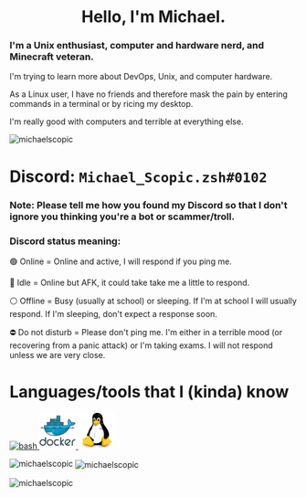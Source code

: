 <h1 align="center">Hello, I'm Michael. </h3>

### I'm a Unix enthusiast, computer and hardware nerd, and Minecraft veteran.
 I'm trying to learn more about DevOps, Unix, and computer hardware.

 As a Linux user, I have no friends and therefore mask the pain by entering commands in a terminal or by ricing my desktop.

 I'm really good with computers and terrible at everything else.

<p align="left"> <img src="https://komarev.com/ghpvc/?username=michaelscopic&label=Profile%20views&color=b16286&style=flat-square" alt="michaelscopic" /> </p>

# Discord: `Michael_Scopic.zsh#0102`
### **Note: Please tell me how you found my Discord so that I don't ignore you thinking you're a bot or scammer/troll.**
  
### Discord status meaning:
  
🟢 Online = Online and active, I will respond if you ping me.
  
🌙 Idle = Online but AFK, it could take take me a little to respond.
  
⚪ Offline = Busy (usually at school) or sleeping. If I'm at school I will usually respond. If I'm sleeping, don't expect a response soon.
  
⛔ Do not disturb = Please don't ping me. I'm either in a terrible mood (or recovering from a panic attack) or I'm taking exams. I will not respond unless we are very close.

# Languages/tools that I (kinda) know
<p align="left"> <a href="https://www.gnu.org/software/bash/" target="_blank" rel="noreferrer"> <img src="https://www.vectorlogo.zone/logos/gnu_bash/gnu_bash-icon.svg" alt="bash" width="64" height="64"/> </a> <a href="https://www.docker.com/" target="_blank" rel="noreferrer"> <img src="https://raw.githubusercontent.com/devicons/devicon/master/icons/docker/docker-original-wordmark.svg" alt="docker" width="64" height="64"/> </a> <a href="https://www.linux.org/" target="_blank" rel="noreferrer"> <img src="https://raw.githubusercontent.com/devicons/devicon/master/icons/linux/linux-original.svg" alt="linux" width="64" height="64"/> </a> </p>

<p><img align="left" src="https://github-readme-stats.vercel.app/api/top-langs?username=michaelscopic&show_icons=true&theme=tokyonight&locale=en&layout=compact" alt="michaelscopic" /></p>

<p>&nbsp;<img align="center" src="https://github-readme-stats.vercel.app/api?username=michaelscopic&show_icons=true&theme=tokyonight&locale=en" alt="michaelscopic" /></p>

<p><img align="center" src="https://github-readme-streak-stats.herokuapp.com/?user=michaelscopic&theme=dark" alt="michaelscopic" /></p>

